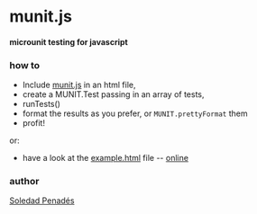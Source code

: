 munit.js
========

#### microunit testing for javascript ####

### how to ###

* Include [munit.js](https://github.com/sole/munit.js/blob/master/munit.js) in an html file,
* create a MUNIT.Test passing in an array of tests, 
* runTests()
* format the results as you prefer, or ```MUNIT.prettyFormat``` them
* profit!

or:

* have a look at the [example.html](https://github.com/sole/munit.js/blob/master/example.html) file -- [online](http://sole.github.com/munit.js/example.html)

### author ###

[Soledad Penadés](http://soledadpenades.com)
